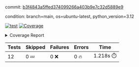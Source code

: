 commit: [b3f4843a5ffed374099266a403b9e7c32d5889e9](https://github.com/rcmdnk/inherit-docstring/tree/b3f4843a5ffed374099266a403b9e7c32d5889e9)

condition: branch=main, os=ubuntu-latest, python_version=3.12

[![test](https://github.com/rcmdnk/inherit-docstring/actions/workflows/test.yml/badge.svg)](https://github.com/rcmdnk/inherit-docstring/actions/runs/7968426521)
<a href="https://github.com/rcmdnk/inherit-docstring/blob/b3f4843a5ffed374099266a403b9e7c32d5889e9/README.md"><img alt="Coverage" src="https://img.shields.io/badge/Coverage-100%25-brightgreen.svg" /></a><details><summary>Coverage Report </summary><table><tr><th>File</th><th>Stmts</th><th>Miss</th><th>Cover</th></tr><tbody><tr><td><b>TOTAL</b></td><td><b>114</b></td><td><b>0</b></td><td><b>100%</b></td></tr></tbody></table></details>

| Tests | Skipped | Failures | Errors | Time |
| ----- | ------- | -------- | -------- | ------------------ |
| 12 | 0 :zzz: | 0 :x: | 0 :fire: | 1.218s :stopwatch: |

